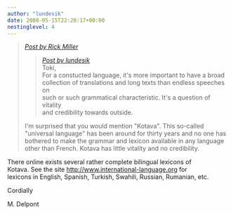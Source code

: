 ```yaml
---
author: "lundesik"
date: 2008-05-15T22:20:17+00:00
nestinglevel: 4
---
```

> [_Post by Rick Miller_](/X7lXcIxk/community-translations#post10)  
> 
> > [_Post by lundesik_](/X7lXcIxk/community-translations#post9)  
> > Toki,  
> > For a constucted language, it's more important to have a broad  
> > collection of translations and long texts than endless speeches on  
> > such or such grammatical characteristic. It's a question of vitality  
> > and credibility towards outside.  
> > 
> 
> I'm surprised that you would mention "Kotava". This so-called  
> "universal language" has been around for thirty years and no one has  
> bothered to make the grammar and lexicon available in any language  
> other than French. Kotava has little vitality and no credibility.  
> 

There online exists several rather complete bilingual lexicons of  
Kotava. See the site http://www.international-language.org for  
lexicons in English, Spanish, Turkish, Swahili, Russian, Rumanian, etc.  
  
Cordially  
  
M. Delpont
